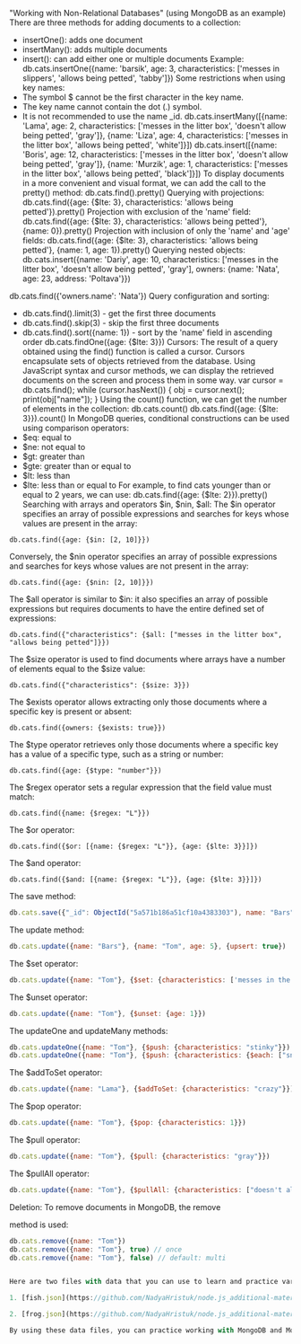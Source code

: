 "Working with Non-Relational Databases" (using MongoDB as an example)
There are three methods for adding documents to a collection:
- insertOne(): adds one document
- insertMany(): adds multiple documents
- insert(): can add either one or multiple documents
Example:
db.cats.insertOne({name: 'barsik', age: 3, characteristics: ['messes in slippers', 'allows being petted', 'tabby']})
Some restrictions when using key names:
- The symbol $ cannot be the first character in the key name.
- The key name cannot contain the dot (.) symbol.
- It is not recommended to use the name _id.
db.cats.insertMany([{name: 'Lama', age: 2, characteristics: ['messes in the litter box', 'doesn't allow being petted', 'gray']}, {name: 'Liza', age: 4, characteristics: ['messes in the litter box', 'allows being petted', 'white']}])
db.cats.insert([{name: 'Boris', age: 12, characteristics: ['messes in the litter box', 'doesn't allow being petted', 'gray']}, {name: 'Murzik', age: 1, characteristics: ['messes in the litter box', 'allows being petted', 'black']}])
To display documents in a more convenient and visual format, we can add the call to the pretty() method:
db.cats.find().pretty()
Querying with projections:
db.cats.find({age: {$lte: 3}, characteristics: 'allows being petted'}).pretty()
Projection with exclusion of the 'name' field:
db.cats.find({age: {$lte: 3}, characteristics: 'allows being petted'}, {name: 0}).pretty()
Projection with inclusion of only the 'name' and 'age' fields:
db.cats.find({age: {$lte: 3}, characteristics: 'allows being petted'}, {name: 1, age: 1}).pretty()
Querying nested objects:
db.cats.insert({name: 'Dariy', age: 10, characteristics: ['messes in the litter box', 'doesn't allow being petted', 'gray'], owners: {name: 'Nata', age: 23, address: 'Poltava'}})

db.cats.find({'owners.name': 'Nata'})
Query configuration and sorting:
- db.cats.find().limit(3) - get the first three documents
- db.cats.find().skip(3) - skip the first three documents
- db.cats.find().sort({name: 1}) - sort by the 'name' field in ascending order
db.cats.findOne({age: {$lte: 3}})
Cursors:
The result of a query obtained using the find() function is called a cursor. Cursors encapsulate sets of objects retrieved from the database. Using JavaScript syntax and cursor methods, we can display the retrieved documents on the screen and process them in some way.
var cursor = db.cats.find();
while (cursor.hasNext()) {
	obj = cursor.next();
	print(obj["name"]);
}
Using the count() function, we can get the number of elements in the collection:
db.cats.count()
db.cats.find({age: {$lte: 3}}).count()
In MongoDB queries, conditional constructions can be used using comparison operators:
- $eq: equal to
- $ne: not equal to
- $gt: greater than
- $gte: greater than or equal to
- $lt: less than
- $lte: less than or equal to
For example, to find cats younger than or equal to 2 years, we can use:
db.cats.find({age: {$lte: 2}}).pretty()
Searching with arrays and operators $in, $nin, $all:
The $in operator specifies an array of possible expressions and searches for keys whose values are present in the array:

```
db.cats.find({age: {$in: [2, 10]}})
```

Conversely, the $nin operator specifies an array of possible expressions and searches for keys whose values are not present in the array:

```
db.cats.find({age: {$nin: [2, 10]}})
```

The $all operator is similar to $in: it also specifies an array of possible expressions but requires documents to have the entire defined set of expressions:

```
db.cats.find({"characteristics": {$all: ["messes in the litter box", "allows being petted"]}})
```

The $size operator is used to find documents where arrays have a number of elements equal to the $size value:

```
db.cats.find({"characteristics": {$size: 3}})
```

The $exists operator allows extracting only those documents where a specific key is present or absent:

```
db.cats.find({owners: {$exists: true}})
```

The $type operator retrieves only those documents where a specific key has a value of a specific type, such as a string or number:

```
db.cats.find({age: {$type: "number"}})
```

The $regex operator sets a regular expression that the field value must match:

```
db.cats.find({name: {$regex: "L"}})
```

The $or operator:

```
db.cats.find({$or: [{name: {$regex: "L"}}, {age: {$lte: 3}}]})
```

The $and operator:

```
db.cats.find({$and: [{name: {$regex: "L"}}, {age: {$lte: 3}}]})
```

The save method:

```javascript
db.cats.save({"_id": ObjectId("5a571b186a51cf10a4383303"), name: "Bars", age: 3})
```

The update method:

```javascript
db.cats.update({name: "Bars"}, {name: "Tom", age: 5}, {upsert: true})
```

The $set operator:

```javascript
db.cats.update({name: "Tom"}, {$set: {characteristics: ['messes in the litter box', 'doesn't allow being petted', 'gray']}})
```

The $unset operator:

```javascript
db.cats.update({name: "Tom"}, {$unset: {age: 1}})
```

The updateOne and updateMany methods:

```javascript
db.cats.updateOne({name: "Tom"}, {$push: {characteristics: "stinky"}})
db.cats.updateOne({name: "Tom"}, {$push: {characteristics: {$each: ["snoring", "angry"]}}})
```

The $addToSet operator:

```javascript
db.cats.update({name: "Lama"}, {$addToSet: {characteristics: "crazy"}})
```

The $pop operator:

```javascript
db.cats.update({name: "Tom"}, {$pop: {characteristics: 1}})
```

The $pull operator:

```javascript
db.cats.update({name: "Tom"}, {$pull: {characteristics: "gray"}})
```

The $pullAll operator:

```javascript
db.cats.update({name: "Tom"}, {$pullAll: {characteristics: ["doesn't allow being petted", "stinky", "snoring"]}})
```

Deletion:
To remove documents in MongoDB, the remove

 method is used:

```javascript
db.cats.remove({name: "Tom"})
db.cats.remove({name: "Tom"}, true) // once
db.cats.remove({name: "Tom"}, false) // default: multi


Here are two files with data that you can use to learn and practice various queries to the MongoDB database using the Mongoose library.

1. [fish.json](https://github.com/NadyaHristuk/node.js_additional-materials/blob/main/fish.json): This file contains information about different fish species. You can use it to create a collection in the MongoDB database and perform queries such as searching, inserting, updating, and deleting data about fish. Examples of queries could include finding all fish of a certain species, updating the size of a fish, or removing fish from the collection.

2. [frog.json](https://github.com/NadyaHristuk/node.js_additional-materials/blob/main/frog.json): This file contains information about various frog species. You can use it to create a separate collection in the MongoDB database and perform queries such as searching, inserting, updating, and deleting data about frogs. For instance, you can search for frogs of a specific color, update their weight, or delete frogs from the collection.

By using these data files, you can practice working with MongoDB and Mongoose, learn about database queries, create schemas, perform CRUD operations (Create, Read, Update, Delete), and explore various features provided by MongoDB and Mongoose for data manipulation. This will help you improve your database skills and utilize MongoDB effectively in your Node.js projects.
